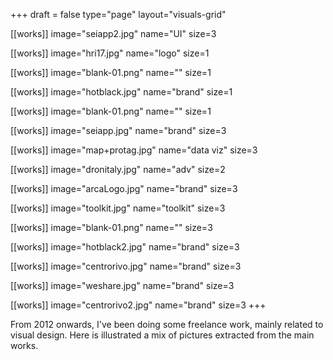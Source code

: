 +++
draft = false
type="page"
layout="visuals-grid"

[[works]]
image="seiapp2.jpg"
name="UI"
size=3

[[works]]
image="hri17.jpg"
name="logo"
size=1

[[works]]
image="blank-01.png"
name=""
size=1

[[works]]
image="hotblack.jpg"
name="brand"
size=1

[[works]]
image="blank-01.png"
name=""
size=1

[[works]]
image="seiapp.jpg"
name="brand"
size=3

[[works]]
image="map+protag.jpg"
name="data viz"
size=3

[[works]]
image="dronitaly.jpg"
name="adv"
size=2

[[works]]
image="arcaLogo.jpg"
name="brand"
size=3

[[works]]
image="toolkit.jpg"
name="toolkit"
size=3

[[works]]
image="blank-01.png"
name=""
size=3

[[works]]
image="hotblack2.jpg"
name="brand"
size=3

[[works]]
image="centrorivo.jpg"
name="brand"
size=3

[[works]]
image="weshare.jpg"
name="brand"
size=3

[[works]]
image="centrorivo2.jpg"
name="brand"
size=3
+++

From 2012 onwards, I've been doing some freelance work, mainly related to visual design. Here is illustrated a mix of pictures extracted from the main works.
